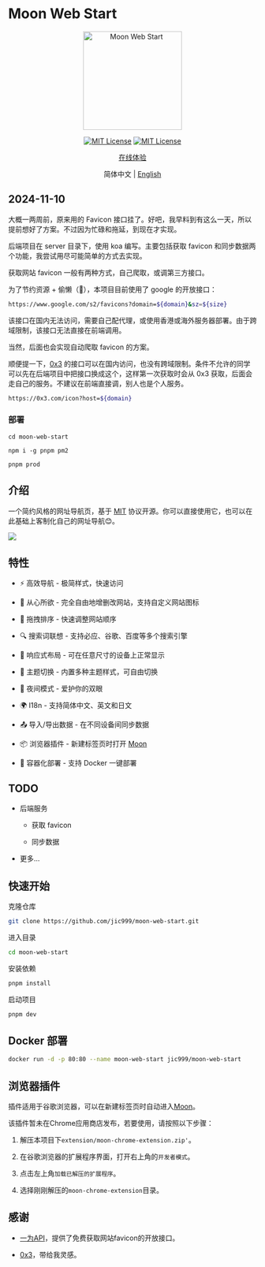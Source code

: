 
# Moon Web Start

<p align="center">
  <a href="https://github.com/jic999/sprout-admin-api">
    <img alt="Moon Web Start" width="200" src="./public/favicon_neutral.svg">
  </a>
</p>
<p align="center">
  <a href="./LICENSE"><img alt="MIT License" src="https://badgen.net/github/license/jic999/moon-web-start"/></a>
  <a href="https://github.com/antfu/eslint-config"><img alt="MIT License" src="https://antfu.me/badge-code-style.svg"/></a>
</p>
<p align="center">
  <a href="https://moon-start.netlify.app/">在线体验</a>
</p>
<p align="center">
  <span>简体中文</span> |
  <a href="./README.en.md">English</a>
</p>

## 2024-11-10

大概一两周前，原来用的 Favicon 接口挂了。好吧，我早料到有这么一天，所以提前想好了方案。不过因为忙碌和拖延，到现在才实现。

后端项目在 server 目录下，使用 koa 编写。主要包括获取 favicon 和同步数据两个功能，我尝试用尽可能简单的方式去实现。

获取网站 favicon 一般有两种方式，自己爬取，或调第三方接口。

为了节约资源 + 偷懒（🤣），本项目目前使用了 google 的开放接口：

```bash
https://www.google.com/s2/favicons?domain=${domain}&sz=${size}
```
该接口在国内无法访问，需要自己配代理，或使用香港或海外服务器部署。由于跨域限制，该接口无法直接在前端调用。

当然，后面也会实现自动爬取 favicon 的方案。

顺便提一下，[0x3]((https://0x3.com/)) 的接口可以在国内访问，也没有跨域限制。条件不允许的同学可以先在后端项目中把接口换成这个，这样第一次获取时会从 0x3 获取，后面会走自己的服务。不建议在前端直接调，别人也是个人服务。

```bash
https://0x3.com/icon?host=${domain}
```
### 部署

```
cd moon-web-start

npm i -g pnpm pm2

pnpm prod
```

## 介绍

一个简约风格的网址导航页，基于 [MIT](./LICENSE) 协议开源。你可以直接使用它，也可以在此基础上客制化自己的网址导航😊。

![](https://cdn.jsdelivr.net/gh/jic999/images/blog/20231016102939.png)

## 特性

- ⚡ 高效导航 - 极简样式，快速访问

- 🍎 从心所欲 - 完全自由地增删改网站，支持自定义网站图标

- 🛫 拖拽排序 - 快速调整网站顺序

- 🔍 搜索词联想 - 支持必应、谷歌、百度等多个搜索引擎

- 📱 响应式布局 - 可在任意尺寸的设备上正常显示

- 🎨 主题切换 - 内置多种主题样式，可自由切换

- 🌙 夜间模式 - 爱护你的双眼

- 🌍 I18n - 支持简体中文、英文和日文

- 📤 导入/导出数据 - 在不同设备间同步数据

- 📦 浏览器插件 - 新建标签页时打开 [Moon](https://moon-start.netlify.app/)

- 🚀 容器化部署 - 支持 Docker 一键部署


## TODO

- 后端服务

  - 获取 favicon

  - 同步数据

- 更多...

## 快速开始

克隆仓库
```bash
git clone https://github.com/jic999/moon-web-start.git
```

进入目录
```bash
cd moon-web-start
```

安装依赖
```bash
pnpm install
```

启动项目
```bash
pnpm dev
```

## Docker 部署

```bash
docker run -d -p 80:80 --name moon-web-start jic999/moon-web-start
```

## 浏览器插件

插件适用于谷歌浏览器，可以在新建标签页时自动进入[Moon](https://moon-start.netlify.app/)。

该插件暂未在Chrome应用商店发布，若要使用，请按照以下步骤：

1. 解压本项目下`extension/moon-chrome-extension.zip'`。

2. 在谷歌浏览器的扩展程序界面，打开右上角的`开发者模式`。

3. 点击左上角`加载已解压的扩展程序`。

4. 选择刚刚解压的`moon-chrome-extension`目录。

## 感谢

- [一为API](https://api.iowen.cn/)，提供了免费获取网站favicon的开放接口。

- [0x3](https://0x3.com/)，带给我灵感。
